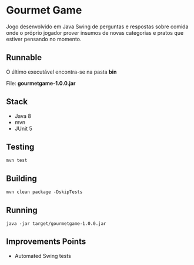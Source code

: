 # Gourmet Game

Jogo desenvolvido em Java Swing de perguntas e respostas sobre comida onde o próprio jogador prover insumos de novas categorias e pratos que estiver pensando no momento.

## Runnable

O último executável encontra-se na pasta **bin**

File: **gourmetgame-1.0.0.jar**

## Stack

* Java 8
* mvn
* JUnit 5

## Testing

```mvn test```

## Building

```mvn clean package -DskipTests```

## Running

```java -jar target/gourmetgame-1.0.0.jar```

## Improvements Points 

* Automated Swing tests